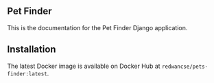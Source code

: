 ## Pet Finder
This is the documentation for the Pet Finder Django application. 

## Installation
The latest Docker image is available on Docker Hub at `redwancse/pets-finder:latest`.
